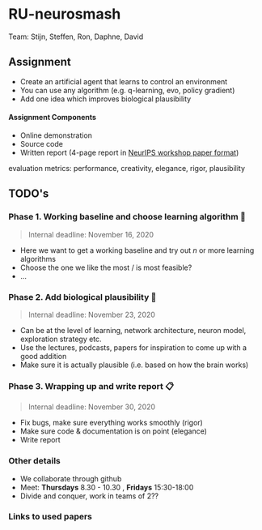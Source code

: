 # RU-neurosmash

Team: Stijn, Steffen, Ron, Daphne, David

## Assignment 

- Create an artificial agent that learns to control an environment
- You can use any algorithm (e.g. q-learning, evo, policy gradient)
- Add one idea which improves biological plausibility 

#### Assignment Components
- Online demonstration
- Source code
- Written report (4-page report in [NeurIPS workshop paper format](https://www.overleaf.com/latex/templates/neurips-2020/mnshsmqkjsqz))

evaluation metrics: performance, creativity, elegance, rigor, plausibility

## TODO's

### Phase 1. Working baseline and choose learning algorithm 🧩

> Internal deadline: November 16, 2020

- Here we want to get a working baseline and try out $n$ or more learning algorithms
- Choose the one we like the most / is most feasible?
- ...

### Phase 2. Add biological plausibility 🧠

> Internal deadline: November 23, 2020

- Can be at the level of learning, network architecture, neuron model, exploration strategy etc.
- Use the lectures, podcasts, papers for inspiration to come up with a good addition 
- Make sure it is actually plausible (i.e. based on how the brain works)

### Phase 3. Wrapping up and write report 📋

> Internal deadline: November 30, 2020

- Fix bugs, make sure everything works smoothly (rigor)
- Make sure code & documentation is on point (elegance)
- Write report 

### Other details

- We collaborate through github
- Meet: **Thursdays** 8.30 - 10.30 , **Fridays** 15:30-18:00
- Divide and conquer, work in teams of 2??

### Links to used papers

[]()
